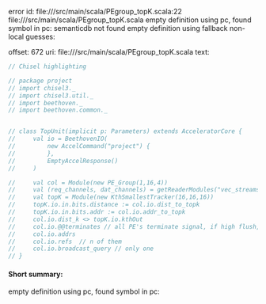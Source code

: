 error id: file://<WORKSPACE>/src/main/scala/PEgroup_topK.scala:22
file://<WORKSPACE>/src/main/scala/PEgroup_topK.scala
empty definition using pc, found symbol in pc: 
semanticdb not found
empty definition using fallback
non-local guesses:

offset: 672
uri: file://<WORKSPACE>/src/main/scala/PEgroup_topK.scala
text:
```scala
// Chisel highlighting

// package project
// import chisel3._
// import chisel3.util._
// import beethoven._
// import beethoven.common._


// class TopUnit(implicit p: Parameters) extends AcceleratorCore {
//     val io = BeethovenIO(
//         new AccelCommand("project") {
//         },
//         EmptyAccelResponse()
//     )

//     val col = Module(new PE_Group(1,16,4))
//     val (req_channels, dat_channels) = getReaderModules("vec_streams")
//     val topK = Module(new KthSmallestTracker(16,16,16))
//     topK.io.in.bits.distance := col.io.dist_to_topk
//     topK.io.in.bits.addr := col.io.addr_to_topk
//     col.io.dist_k <> topK.io.kthOut
//     col.io.@@terminates // all PE's terminate signal, if high flush, and fetch another one
//     col.io.addrs 
//     col.io.refs  // n of them
//     col.io.broadcast_query // only one
// }
```


#### Short summary: 

empty definition using pc, found symbol in pc: 